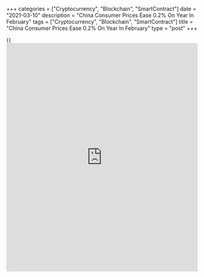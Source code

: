 +++
categories = ["Cryptocurrency", "Blockchain", "SmartContract"]
date = "2021-03-10"
description = "China Consumer Prices Ease 0.2% On Year In February"
tags = ["Cryptocurrency", "Blockchain", "SmartContract"]
title = "China Consumer Prices Ease 0.2% On Year In February"
type = "post"
+++

{{<iframe id="large-banner" src="https://www.bounty.group/#slide=2.0" width="100%" height="600" scrolling="no" style="border: 0px solid rgb(216, 221, 230); border-radius: 3px;">}}

Consumer prices in China were down 0.2 percent on year in February, the
National Bureau of Statistics said on Wednesday.

That exceeded expectations for a decline of 0.4 percent and was up from
-0.3 percent in the previous month.

On a monthly basis, consumer prices climbed 0.6 percent - again beating
forecasts for a gain of 0.4 percent but down from 1.0 percent a month
earlier.

The bureau also said that producer prices were up 1.7 percent on year -
exceeding expectations for an increase of 1.5 percent and up sharply
from 0.3 percent in January.

For comments and feedback [contact](https://www.playgroundfx.com/contact/): editorial@rtt[news](https://www.letsplayfx.com/blog/forex-news-website/).com

[Economic News][1]

 **What parts of the world are seeing the best (and worst) economic
performances lately? Click[here][2] to check out our [Econ Scorecard][2]
and find out! See up-to-the-moment [ranking](https://www.playgroundfx.com/blog/crypto-exchange-ranking/)s for the best and worst
performers in [GDP][3], [unemployment rate][4], [inflation][5] and much
more.**

   1. www.rtt[news](https://www.letsplayfx.com/blog/forex-news-website/).com/Content/EconomicNews.aspx
   2. www.rtt[news](https://www.letsplayfx.com/blog/forex-news-website/).com/economic-scorecard/world-rank/PPI/highest-performance.aspx
   3. www.rtt[news](https://www.letsplayfx.com/blog/forex-news-website/).com/economic-scorecard/world-rank/GDP/highest-performance.aspx
   4. www.rtt[news](https://www.letsplayfx.com/blog/forex-news-website/).com/economic-scorecard/world-rank/unemployment-rate/lowest-performance.aspx
   5. www.rtt[news](https://www.letsplayfx.com/blog/forex-news-website/).com/economic-scorecard/world-rank/CPI/highest-performance.aspx
